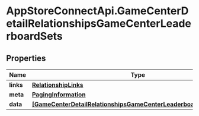 # AppStoreConnectApi.GameCenterDetailRelationshipsGameCenterLeaderboardSets

## Properties

Name | Type | Description | Notes
------------ | ------------- | ------------- | -------------
**links** | [**RelationshipLinks**](RelationshipLinks.md) |  | [optional] 
**meta** | [**PagingInformation**](PagingInformation.md) |  | [optional] 
**data** | [**[GameCenterDetailRelationshipsGameCenterLeaderboardSetsDataInner]**](GameCenterDetailRelationshipsGameCenterLeaderboardSetsDataInner.md) |  | [optional] 


